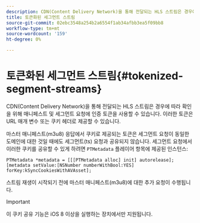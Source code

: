 ```yaml
---
description: CDN(Content Delivery Network)을 통해 전달되는 HLS 스트림은 경우에 따라 확인을 위해 매니페스트 및 세그먼트 요청에 인증 토큰을 사용할 수 있습니다. 이러한 토큰은 URL 매개 변수 또는 쿠키 헤더로 제공할 수 있습니다.
title: 토큰화된 세그먼트 스트림
source-git-commit: 02ebc3548a254b2a6554f1ab34afbb3ea5f09bb8
workflow-type: tm+mt
source-wordcount: '159'
ht-degree: 0%

---
```


# 토큰화된 세그먼트 스트림{#tokenized-segment-streams}

CDN(Content Delivery Network)을 통해 전달되는 HLS 스트림은 경우에 따라 확인을 위해 매니페스트 및 세그먼트 요청에 인증 토큰을 사용할 수 있습니다. 이러한 토큰은 URL 매개 변수 또는 쿠키 헤더로 제공할 수 있습니다.

마스터 매니페스트(m3u8) 응답에서 쿠키로 제공되는 토큰은 세그먼트 요청이 동일한 도메인에 대한 것일 때에도 세그먼트(ts) 요청과 공유되지 않습니다. 세그먼트 요청에서 이러한 쿠키를 공유할 수 있게 하려면 `PTMetadata` 플레이어 항목에 제공된 인스턴스: 

```
PTMetadata *metadata = [[[PTMetadata alloc] init] autorelease]; 
[metadata setValue:[NSNumber numberWithBool:YES] forKey:kSyncCookiesWithAVAsset]; 
```

스트림 재생이 시작되기 전에 마스터 매니페스트(m3u8)에 대한 추가 요청이 수행됩니다.

>[!IMPORTANT]
>
>이 쿠키 공유 기능은 iOS 8 이상을 실행하는 장치에서만 지원됩니다.
